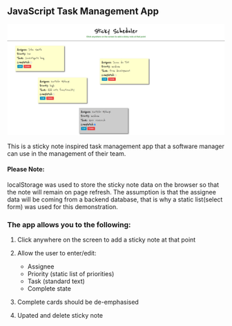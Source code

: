 ## JavaScript Task Management App
![](task-management-app-hero-image.png)

This is a sticky note inspired task management app that a software manager can use in the management of their team.

#### Please Note: 
localStorage was used to store the sticky note data on the browser so that the note will remain on page refresh. The assumption is that the assignee data will be coming from a backend database, that is why a static list(select form) was used for this demonstration.


### The app allows you to the following:

1. Click anywhere on the screen to add a sticky note at that point

2. Allow the user to enter/edit:
    - Assignee
    - Priority (static list of priorities)
    - Task (standard text)
    - Complete state

3. Complete cards should be de-emphasised 

4. Upated and delete sticky note
